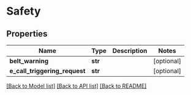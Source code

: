 # Safety

## Properties
Name | Type | Description | Notes
------------ | ------------- | ------------- | -------------
**belt_warning** | **str** |  | [optional] 
**e_call_triggering_request** | **str** |  | [optional] 

[[Back to Model list]](../README.md#documentation-for-models) [[Back to API list]](../README.md#documentation-for-api-endpoints) [[Back to README]](../README.md)


